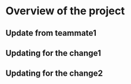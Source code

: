 # Overview of the project
## Update from teammate1
## Updating for the change1
## Updating for the change2
